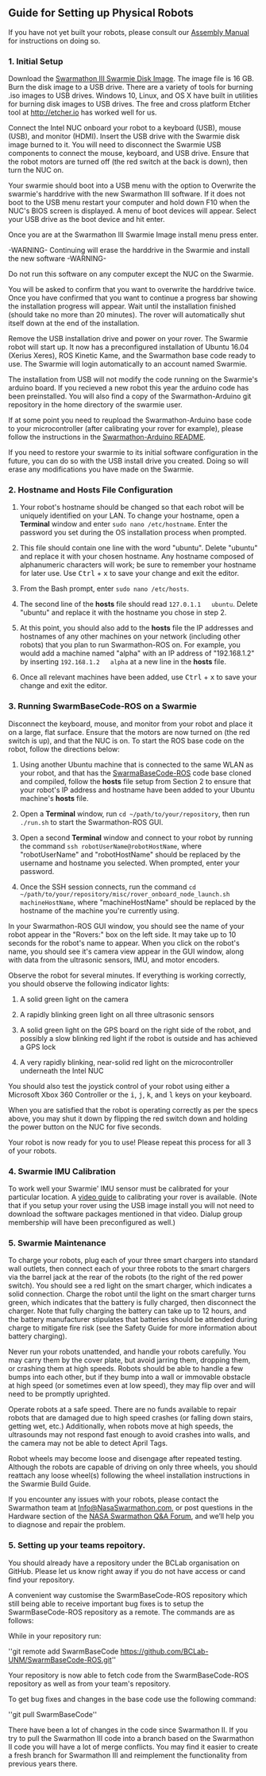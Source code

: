 ## Guide for Setting up Physical Robots

If you have not yet built your robots, please consult our [Assembly Manual](https://github.com/BCLab-UNM/Swarmathon-Robot/tree/master/AssemblyManual) for instructions on doing so.

### 1. Initial Setup

Download the [Swarmathon III Swarmie Disk Image](http://cs.unm.edu/~mfricke/SwarmathonIII/SwarmathonIII_Swarmie_Image_2017-9-6.iso). The image file is 16 GB. Burn the disk image to a USB drive. There are a variety of tools for burning .iso images to USB drives. Windows 10, Linux, and OS X have built in utilities for burning disk images to USB drives. The free and cross platform Etcher tool at http://etcher.io has worked well for us.

Connect the Intel NUC onboard your robot to a keyboard (USB), mouse (USB), and monitor (HDMI). Insert the USB drive with the Swarmie disk image burned to it. You will need to disconnect the Swarmie USB components to connect the mouse, keyboard, and USB drive. Ensure that the robot motors are turned off (the red switch at the back is down), then turn the NUC on.

Your swarmie should boot into a USB menu with the option to Overwrite the swarmie's harddrive with the new Swarmathon III software. If it does not boot to the USB menu restart your computer and hold down F10 when the NUC's BIOS screen is displayed. A menu of boot devices will appear. Select your USB drive as the boot device and hit enter.

Once you are at the Swarmathon III Swarmie Image install menu press enter. 

-WARNING- Continuing will erase the harddrive in the Swarmie and install the new software -WARNING-

Do not run this software on any computer except the NUC on the Swarmie.

You will be asked to confirm that you want to overwrite the harddrive twice. Once you have confirmed that you want to continue a progress bar showing the installation progress will appear. Wait until the installation finished (should take no more than 20 minutes). The rover will automatically shut itself down at the end of the installation.

Remove the USB installation drive and power on your rover. The Swarmie robot will start up. It now has a preconfigured installation of Ubuntu 16.04 (Xerius Xeres), ROS Kinetic Kame, and the Swarmathon base code ready to use. The Swarmie will login automatically to an account named Swarmie. 

The installation from USB will not modify the code running on the Swarmie's arduino board. If you recieved a new robot this year the arduino code has been preinstalled. You will also find a copy of the Swarmathon-Arduino git repository in the home directory of the swarmie user.

If at some point you need to reupload the Swarmathon-Arduino base code to your microcontroller (after calibrating your rover for example), please follow the instructions in the [Swarmathon-Arduino README](https://github.com/BCLab-UNM/Swarmathon-Arduino/blob/master/README.md).

If you need to restore your swarmie to its initial software configuration in the future, you can do so with the USB install drive you created. Doing so will erase any modifications you have made on the Swarmie.

### 2. Hostname and Hosts File Configuration

1. Your robot's hostname should be changed so that each robot will be uniquely identified on your LAN. To change your hostname, open a **Terminal** window and enter ```sudo nano /etc/hostname```. Enter the password you set during the OS installation process when prompted.

2. This file should contain one line with the word "ubuntu". Delete "ubuntu" and replace it with your chosen hostname. Any hostname composed of alphanumeric characters will work; be sure to remember your hostname for later use. Use <kbd>Ctrl</kbd> + <kbd>x</kbd> to save your change and exit the editor.

3. From the Bash prompt, enter ```sudo nano /etc/hosts```.

4. The second line of the **hosts** file should read ```127.0.1.1   ubuntu```. Delete "ubuntu" and replace it with the hostname you chose in step 2.

5. At this point, you should also add to the **hosts** file the IP addresses and hostnames of any other machines on your network (including other robots) that you plan to run Swarmathon-ROS on. For example, you would add a machine named "alpha" with an IP address of "192.168.1.2" by inserting ```192.168.1.2   alpha``` at a new line in the **hosts** file.

6. Once all relevant machines have been added, use <kbd>Ctrl</kbd> + <kbd>x</kbd> to save your change and exit the editor.

### 3. Running SwarmBaseCode-ROS on a Swarmie

Disconnect the keyboard, mouse, and monitor from your robot and place it on a large, flat surface. Ensure that the motors are now turned on (the red switch is up), and that the NUC is on. To start the ROS base code on the robot, follow the directions below:

1. Using another Ubuntu machine that is connected to the same WLAN as your robot, and that has the [SwarmaBaseCode-ROS](https://github.com/BCLab-UNM/SwarmBaseCode-ROS) code base cloned and compiled, follow the **hosts** file setup from Section 2 to ensure that your robot's IP address and hostname have been added to your Ubuntu machine's **hosts** file.

2. Open a **Terminal** window, run ```cd ~/path/to/your/repository```, then run ```./run.sh``` to start the Swarmathon-ROS GUI.

3. Open a second **Terminal** window and connect to your robot by running the command ```ssh robotUserName@robotHostName```, where "robotUserName" and "robotHostName" should be replaced by the username and hostname you selected. When prompted, enter your password.

4. Once the SSH session connects, run the command ```cd ~/path/to/your/repository/misc/rover_onboard_node_launch.sh machineHostName```, where "machineHostName" should be replaced by the hostname of the machine you're currently using.

In your Swarmathon-ROS GUI window, you should see the name of your robot appear in the "Rovers:" box on the left side. It may take up to 10 seconds for the robot's name to appear. When you click on the robot's name, you should see it's camera view appear in the GUI window, along with data from the ultrasonic sensors, IMU, and motor encoders.

Observe the robot for several minutes. If everything is working correctly, you should observe the following indicator lights:

1. A solid green light on the camera

2. A rapidly blinking green light on all three ultrasonic sensors

3. A solid green light on the GPS board on the right side of the robot, and possibly a slow blinking red light if the robot is outside and has achieved a GPS lock

4. A very rapidly blinking, near-solid red light on the microcontroller underneath the Intel NUC

You should also test the joystick control of your robot using either a Microsoft Xbox 360 Controller or the <kbd>i</kbd>, <kbd>j</kbd>, <kbd>k</kbd>, and <kbd>l</kbd> keys on your keyboard.

When you are satisfied that the robot is operating correctly as per the specs above, you may shut it down by flipping the red switch down and holding the power button on the NUC for five seconds.

Your robot is now ready for you to use! Please repeat this process for all 3 of your robots.

### 4. Swarmie IMU Calibration

To work well your Swarmie' IMU sensor must be calibrated for your particular location. A [video guide](https://youtu.be/pL4x7UcuZ3A) to calibrating your rover is available. (Note that if you setup your rover using the USB image install you will not need to download the software packages mentioned in that video. Dialup group membership will have been preconfigured as well.)

### 5. Swarmie Maintenance

To charge your robots, plug each of your three smart chargers into standard wall outlets, then connect each of your three robots to the smart chargers via the barrel jack at the rear of the robots (to the right of the red power switch). You should see a red light on the smart charger, which indicates a solid connection. Charge the robot until the light on the smart charger turns green, which indicates that the battery is fully charged, then disconnect the charger. Note that fully charging the battery can take up to 12 hours, and the battery manufacturer stipulates that batteries should be attended during charge to mitigate fire risk (see the Safety Guide for more information about battery charging).

Never run your robots unattended, and handle your robots carefully. You may carry them by the cover plate, but avoid jarring them, dropping them, or crashing them at high speeds. Robots should be able to handle a few bumps into each other, but if they bump into a wall or immovable obstacle at high speed (or sometimes even at low speed), they may flip over and will need to be promptly uprighted.

Operate robots at a safe speed. There are no funds available to repair robots that are damaged due to high speed crashes (or falling down stairs, getting wet, etc.) Additionally, when robots move at high speeds, the ultrasounds may not respond fast enough to avoid crashes into walls, and the camera may not be able to detect April Tags.

Robot wheels may become loose and disengage after repeated testing. Although the robots are capable of driving on only three wheels, you should reattach any loose wheel(s) following the wheel installation instructions in the Swarmie Build Guide.

If you encounter any issues with your robots, please contact the Swarmathon team at [Info@NasaSwarmathon.com](Info@NasaSwarmathon.com), or post questions in the Hardware section of the [NASA Swarmathon Q&A Forum](http://nasaswarmathon.com/qa-forum/), and we’ll help you to diagnose and repair the problem.

### 5. Setting up your teams repoitory.

You should already have a repository under the BCLab organisation on GitHub. Please let us know right away if you do not have access or cand find your repository.

A convenient way customise the SwarmBaseCode-ROS repository which still being able to receive important bug fixes is to setup the SwarmBaseCode-ROS repository as a remote. The commands are as follows:

While in your repository run:

''git remote add SwarmBaseCode https://github.com/BCLab-UNM/SwarmBaseCode-ROS.git''

Your repository is now able to fetch code from the SwarmBaseCode-ROS repository as well as from your team's repository.

To get bug fixes and changes in the base code use the following command:

''git pull SwarmBaseCode''

There have been a lot of changes in the code since Swarmathon II. If you try to pull the Swarmathon III code into a branch based on the Swarmathon II code you will have a lot of merge conflicts. You may find it easier to create a fresh branch for Swarmathon III and reimplement the functionality from previous years there.

